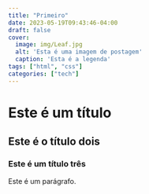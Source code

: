 ```yaml
---
title: "Primeiro"
date: 2023-05-19T09:43:46-04:00
draft: false
cover:
  image: img/Leaf.jpg
  alt: 'Esta é uma imagem de postagem'
  caption: 'Esta é a legenda'
tags: ["html", "css"]
categories: ["tech"]
---
```


# Este é um título

## Este é o título dois

### Este é um título três

Este é um parágrafo.
